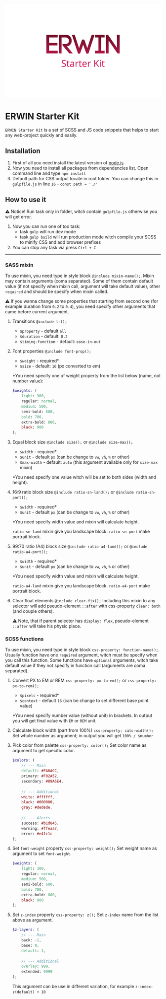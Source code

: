 ![ ](/preview.png)


# ERWIN Starter Kit
`ERWIN Starter Kit` is a set of SCSS and JS code snippets that helps to start any web-project quickly and easily.

## Installation
1. First of all you need install the latest version of [node.js](https://nodejs.org/uk/)
2. Now you need to install all packages from dependencies list. Open command line and type `npm install`
3. Default path for CSS output locate in root folder. You can change this in `gulpfile.js` in line `16` - `const path = './'`

## How to use it
:warning: Notice! Run task only in folder, witch contain `gulpfile.js` otherwise you will get error.

1. Now you can run one of too task:
    - task `gulp` will run dev mode
    - task `gulp build` will run production mode witch compile your SCSS to minify CSS and add browser prefixes
2. You can stop any task via press `Ctrl + C`

---

### SASS mixin
To use mixin, you need type in style block `@include mixin-name();`. Mixin may contain arguments (coma separated). Some of them contain default value (if not specify when mixin call, argument will take default value), other `required` and should be specify when mixin called.

:warning: If you wanna change some properties that starting from second one (for example duration from `0.2` to `0.4`), you need specify other arguments that came before current argument. 

1. Transitions ```@include tr();```
    - `$property` - default `all`
    - `$duration` - default: `0.2`
    - `$timing-function` - default: `ease-in-out`

2. Font properties ```@include font-prop();```
    - `$weight` - required*
    - `$size` - default: `16` (px converted to em)

    *You need specify one of weight property from the list below (name, not number value):

    ```scss   
    $weights: (
        light: 300,
        regular: normal,
        medium: 500,
        semi-bold: 600,
        bold: 700,
        extra-bold: 800,
        black: 900
    );
    ```
3. Equal block size ```@include size();``` or ```@include size-max();```
    - `$width` - required*
    - `$unit` - default `px` (can be change to `vw`, `vh`, `%` or other)
    - `$max-width` - default: `auto` (this argument available only for `size-max` mixin)
   
    *You need specify one value witch will be set to both sides (width and height). 

4. 16:9 ratio block size ```@include ratio-sn-land();``` or ```@include ratio-sn-port();```
    - `$width` - required*
    - `$unit` - default `px` (can be change to `vw`, `vh`, `%` or other)

    *You need specify width value and mixin will calculate height.
   
    `ratio-sn-land` mixin give you landscape block.
    `ratio-sn-port` make portrait block.

5. 99:70 ratio (A4) block size ```@include ratio-a4-land();``` or ```@include ratio-a4-port();```
    - `$width` - required*
    - `$unit` - default `px` (can be change to `vw`, `vh`, `%` or other)

    *You need specify width value and mixin will calculate height.

    `ratio-a4-land` mixin give you landscape block.
    `ratio-a4-port` make portrait block.

6. Clear float elements ```@include clear-fix();```
    Including this mixin to any selector will add pseudo-element `::after` with css-property `clear: both` (and couple others).

    :warning: Note, that if parent selector has `display: flex`, pseudo-element `::after` will take his physic place. 

### SCSS functions
To use mixin, you need type in style block `css-property: function-name();`. Usually function have one `required` argument, witch must be specify when you call this function. Some functions have `optional` arguments, witch take default value if they not specify in function call (arguments are coma separated).

1. Convert PX to EM or REM ```css-property: px-to-em();``` or ```css-property: px-to-rem();```
    - `$pixels` - required*
    - `$context` - default `16` (can be change to set different base point value)

    *You need specify number value (without unit) in brackets. In output you will get final value with `EM` or `REM` unit.

2. Calculate block width (part from 100%) ```css-property: calc-width();```
    Set whole number as argument; in output you will get `100% / $number`

3. Pick color from palette ```css-property: color();```
    Set color name as argument to get specific color. 

    ```scss   
    $colors: (
        // --- Main  
        default: #FA6ACC,
        primary: #F02A52,
        secondary: #09A6E4,

        // --- Additional
        white: #ffffff,
        black: #000000,
        gray: #dedede,

        // --- Alerts
        success: #b1d845,
        warning: #ffeaa7,
        error: #e41c1c
    );
    ```
4. Set `font-weight` property ```css-property: weight();```
    Set weight name as argument to set `font-weight`. 
    
    ```scss   
    $weights: (
        light: 300,
        regular: normal,
        medium: 500,
        semi-bold: 600,
        bold: 700,
        extra-bold: 800,
        black: 900
    );
    ```
5. Set `z-index` property ```css-property: z();```
    Set `z-index` name from the list above as argument. 
    
    ```scss   
    $z-layers: (
        // --- Main 
        back: -1,
        base: 0,
        default: 1,

        // --- Additional  
        overlay: 999,
        extended: 9999
    );
    ```
    This argument can be use in different variation, for example `z-index: z(default) + 10`

